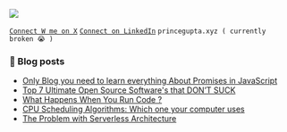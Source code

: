 [![](https://visitcount.itsvg.in/api?id=myselfprincee&icon=0&color=1)](https://visitcount.itsvg.in)

[` Connect W me on X `](https://twitter.com/princedevelops)       [` Connect on LinkedIn `](https://Linkedin.com/in/princeee)   ``` princegupta.xyz ( currently broken 😭 ) ```


### 📑 Blog posts
<!-- BLOG-POST-LIST:START -->
- [Only Blog you need to learn everything About Promises in JavaScript](https://levelup.gitconnected.com/simplifying-promises-in-javascript-and-all-its-available-methods-549e429fe5d6?source=rss-a38b031adb9------2)
- [Top 7 Ultimate Open Source Software&#39;s that DON’T SUCK](https://medium.com/cs-for-everyone/top-7-ultimate-open-source-softwares-that-dont-suck-4d948b6028e5?source=rss-a38b031adb9------2)
- [What Happens When You Run Code ?](https://medium.com/cs-for-everyone/what-happens-when-you-run-code-fe7498e3c3f7?source=rss-a38b031adb9------2)
- [CPU Scheduling Algorithms: Which one your computer uses](https://levelup.gitconnected.com/cpu-scheduling-algorithms-which-one-your-computer-uses-4fb52eb8991f?source=rss-a38b031adb9------2)
- [The Problem with Serverless Architecture](https://levelup.gitconnected.com/the-problem-with-serverless-backend-architecture-9e3fec860cd1?source=rss-a38b031adb9------2)
<!-- BLOG-POST-LIST:END -->

